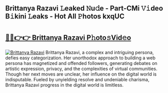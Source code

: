 ## Brittanya Razavi 𝙻eaked 𝙽u𝚍e - Part-CMi 𝚅𝚒deo B𝚒kini 𝙻eaks - Hot All 𝙿hotos kxqUC

# <h2><a href="http://ld271v.urlbe.top/?page=Brittanya+Razavi">🔗🔗👉👉 Brittanya Razavi P𝚑oto𝚜Vid𝚎o</a></h2>

[![Brittanya Razavi](https://i.imgur.com/eBuTRDB.gif)](http://ld271v.urlbe.top/?page=Brittanya+Razavi)
Brittanya Razavi, a complex and intriguing persona, defies easy categorization. Her unorthodox approach to building a web persona has magnetized and offended followers, generating debates on artistic expression, privacy, and the complexities of virtual communities. Though her next moves are unclear, her influence on the digital world is indisputable. Fueled by unyielding resolve and undeniable charisma, Brittanya Razavi progress in the digital world is limitless.
